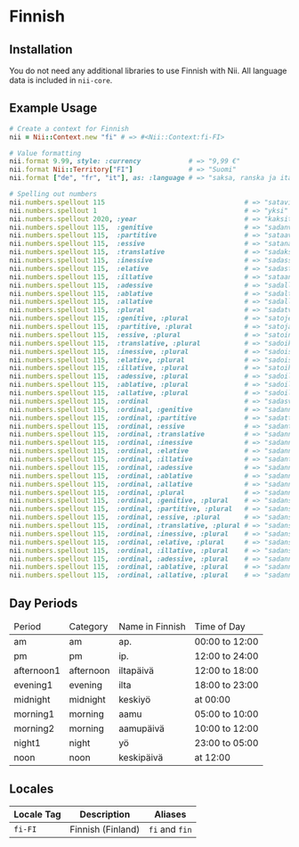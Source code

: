 <!-- This file has been generated. Source: languages/_template.md.erb -->

# Finnish

## Installation

You do not need any additional libraries to use Finnish with Nii.
All language data is included in `nii-core`.

## Example Usage

``` ruby
# Create a context for Finnish
nii = Nii::Context.new "fi" # => #<Nii::Context:fi-FI>

# Value formatting
nii.format 9.99, style: :currency            # => "9,99 €"
nii.format Nii::Territory["FI"]              # => "Suomi"
nii.format ["de", "fr", "it"], as: :language # => "saksa, ranska ja italia"

# Spelling out numbers
nii.numbers.spellout 115                                   # => "sata­viisitoista"
nii.numbers.spellout 1                                     # => "yksi"
nii.numbers.spellout 2020, :year                           # => "kaksi­tuhatta­kaksi­kymmentä"
nii.numbers.spellout 115,  :genitive                       # => "sadan­viidentoista"
nii.numbers.spellout 115,  :partitive                      # => "sataa­viittätoista"
nii.numbers.spellout 115,  :essive                         # => "satana­viitenätoista"
nii.numbers.spellout 115,  :translative                    # => "sadaksi­viideksitoista"
nii.numbers.spellout 115,  :inessive                       # => "sadassa­viidessätoista"
nii.numbers.spellout 115,  :elative                        # => "sadasta­viidestätoista"
nii.numbers.spellout 115,  :illative                       # => "sataan­viiteentoista"
nii.numbers.spellout 115,  :adessive                       # => "sadalla­viidellätoista"
nii.numbers.spellout 115,  :ablative                       # => "sadalta­viideltätoista"
nii.numbers.spellout 115,  :allative                       # => "sadalle­viidelletoista"
nii.numbers.spellout 115,  :plural                         # => "sadat­viidettoista"
nii.numbers.spellout 115,  :genitive, :plural              # => "satojen­viisientoista"
nii.numbers.spellout 115,  :partitive, :plural             # => "satoja­viisiätoista"
nii.numbers.spellout 115,  :essive, :plural                # => "satoina­viisinätoista"
nii.numbers.spellout 115,  :translative, :plural           # => "sadoiksi­viisiksitoista"
nii.numbers.spellout 115,  :inessive, :plural              # => "sadoissa­viisissätoista"
nii.numbers.spellout 115,  :elative, :plural               # => "sadoista­viisistätoista"
nii.numbers.spellout 115,  :illative, :plural              # => "satoihin­viisiintoista"
nii.numbers.spellout 115,  :adessive, :plural              # => "sadoilla­viisillätoista"
nii.numbers.spellout 115,  :ablative, :plural              # => "sadoilta­viisiltätoista"
nii.numbers.spellout 115,  :allative, :plural              # => "sadoille­viisilletoista"
nii.numbers.spellout 115,  :ordinal                        # => "sadas­viidestoista"
nii.numbers.spellout 115,  :ordinal, :genitive             # => "sadannen­viidennentoista"
nii.numbers.spellout 115,  :ordinal, :partitive            # => "sadatta­viidettätoista"
nii.numbers.spellout 115,  :ordinal, :essive               # => "sadantena­viidentenätoista"
nii.numbers.spellout 115,  :ordinal, :translative          # => "sadanneksi­viidenneksitoista"
nii.numbers.spellout 115,  :ordinal, :inessive             # => "sadannessa­viidennessätoista"
nii.numbers.spellout 115,  :ordinal, :elative              # => "sadannesta­viidennestätoista"
nii.numbers.spellout 115,  :ordinal, :illative             # => "sadanteen­viidenteentoista"
nii.numbers.spellout 115,  :ordinal, :adessive             # => "sadannella­viidennellätoista"
nii.numbers.spellout 115,  :ordinal, :ablative             # => "sadannelta­viidenneltätoista"
nii.numbers.spellout 115,  :ordinal, :allative             # => "sadannelle­viidennelletoista"
nii.numbers.spellout 115,  :ordinal, :plural               # => "sadannet­viidennettoista"
nii.numbers.spellout 115,  :ordinal, :genitive, :plural    # => "sadansien­viidensientoista"
nii.numbers.spellout 115,  :ordinal, :partitive, :plural   # => "sadansia­viidensiätoista"
nii.numbers.spellout 115,  :ordinal, :essive, :plural      # => "sadansina­viidensinätoista"
nii.numbers.spellout 115,  :ordinal, :translative, :plural # => "sadansiksi­viidensiksitoista"
nii.numbers.spellout 115,  :ordinal, :inessive, :plural    # => "sadansissa­viidensissätoista"
nii.numbers.spellout 115,  :ordinal, :elative, :plural     # => "sadansista­viidensistätoista"
nii.numbers.spellout 115,  :ordinal, :illative, :plural    # => "sadansiin­viidensiintoista"
nii.numbers.spellout 115,  :ordinal, :adessive, :plural    # => "sadannilla­viidennillätoista"
nii.numbers.spellout 115,  :ordinal, :ablative, :plural    # => "sadannilta­viidenniltätoista"
nii.numbers.spellout 115,  :ordinal, :allative, :plural    # => "sadannille­viidennilletoista"
```

## Day Periods


<table>
  <thead>
    <tr>
      <td>Period</td>
      <td>Category</td>
      <td>Name in Finnish</td>
      <td>Time of Day</td>
    </tr>
  </thead>
  <tbody>
    <tr>
      <td>am</td>
      <td>am</td>
      <td>ap.</td>
      <td>00:00 to 12:00</td>
    </tr>
    <tr>
      <td>pm</td>
      <td>pm</td>
      <td>ip.</td>
      <td>12:00 to 24:00</td>
    </tr>
    <tr>
      <td>afternoon1</td>
      <td>afternoon</td>
      <td>iltapäivä</td>
      <td>12:00 to 18:00</td>
    </tr>
    <tr>
      <td>evening1</td>
      <td>evening</td>
      <td>ilta</td>
      <td>18:00 to 23:00</td>
    </tr>
    <tr>
      <td>midnight</td>
      <td>midnight</td>
      <td>keskiyö</td>
      <td>at 00:00</td>
    </tr>
    <tr>
      <td>morning1</td>
      <td>morning</td>
      <td>aamu</td>
      <td>05:00 to 10:00</td>
    </tr>
    <tr>
      <td>morning2</td>
      <td>morning</td>
      <td>aamupäivä</td>
      <td>10:00 to 12:00</td>
    </tr>
    <tr>
      <td>night1</td>
      <td>night</td>
      <td>yö</td>
      <td>23:00 to 05:00</td>
    </tr>
    <tr>
      <td>noon</td>
      <td>noon</td>
      <td>keskipäivä</td>
      <td>at 12:00</td>
    </tr>
  </tbody>
</table>



## Locales

<table>
  <thead>
    <tr>
      <th>Locale Tag</th>
      <th>Description</th>
      <th>Aliases</th>
    </tr>
  </thead>
  <tbody>
    <tr>
      <td><code>fi-FI</code></td>
      <td>Finnish (Finland)</td>
      <td><code>fi</code> and <code>fin</code></td>
    </tr>
  </tbody>
</table>

